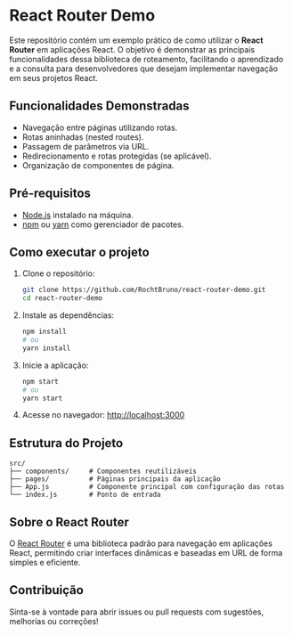 # React Router Demo

Este repositório contém um exemplo prático de como utilizar o **React Router** em aplicações React. O objetivo é demonstrar as principais funcionalidades dessa biblioteca de roteamento, facilitando o aprendizado e a consulta para desenvolvedores que desejam implementar navegação em seus projetos React.

## Funcionalidades Demonstradas

- Navegação entre páginas utilizando rotas.
- Rotas aninhadas (nested routes).
- Passagem de parâmetros via URL.
- Redirecionamento e rotas protegidas (se aplicável).
- Organização de componentes de página.

## Pré-requisitos

- [Node.js](https://nodejs.org/) instalado na máquina.
- [npm](https://www.npmjs.com/) ou [yarn](https://yarnpkg.com/) como gerenciador de pacotes.

## Como executar o projeto

1. Clone o repositório:
   ```bash
   git clone https://github.com/RochtBruno/react-router-demo.git
   cd react-router-demo
   ```

2. Instale as dependências:
   ```bash
   npm install
   # ou
   yarn install
   ```

3. Inicie a aplicação:
   ```bash
   npm start
   # ou
   yarn start
   ```

4. Acesse no navegador: [http://localhost:3000](http://localhost:3000)

## Estrutura do Projeto

```
src/
├── components/     # Componentes reutilizáveis
├── pages/          # Páginas principais da aplicação
├── App.js          # Componente principal com configuração das rotas
└── index.js        # Ponto de entrada
```

## Sobre o React Router

O [React Router](https://reactrouter.com/) é uma biblioteca padrão para navegação em aplicações React, permitindo criar interfaces dinâmicas e baseadas em URL de forma simples e eficiente.

## Contribuição

Sinta-se à vontade para abrir issues ou pull requests com sugestões, melhorias ou correções!
